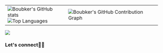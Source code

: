 ### 

<table>
  <tr>
    <td>
      <img src="https://github-readme-stats.vercel.app/api?username=Boubker10&show_icons=true&theme=github-compact&bg_color=FFFFFF" alt="Boubker's GitHub stats"/>
      <br>
      <img src="https://github-readme-stats.vercel.app/api/top-langs/?username=Boubker10&layout=compact&bg_color=FFFFFF&theme=github-compact" alt="Top Languages"/>
    </td>
    <td>
      <img src="https://github-readme-activity-graph.vercel.app/graph?username=Boubker10&bg_color=FFFFFF&point=FF64DA&line=111F68&title_color=1E90FF&color=000000" alt="Boubker's GitHub Contribution Graph"/>
    </td>
  </tr>
</table>

![](https://komarev.com/ghpvc/?username=Boubker10&label=Visitors&color=brightgreen)



</body>
</html>

<h3> Let's connect🚀💪</h3>   


